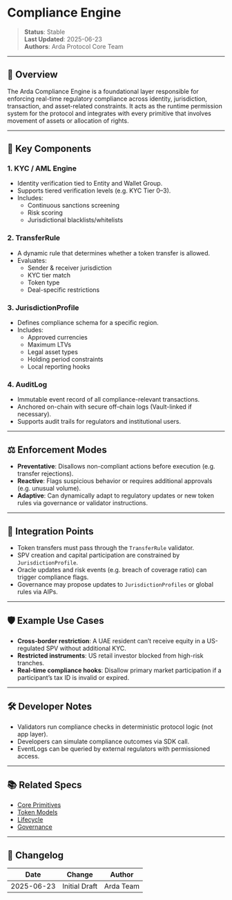 # Compliance Engine

> **Status**: Stable  
> **Last Updated**: 2025-06-23  
> **Authors**: Arda Protocol Core Team

---

## 🧭 Overview

The Arda Compliance Engine is a foundational layer responsible for enforcing real-time regulatory compliance across identity, jurisdiction, transaction, and asset-related constraints. It acts as the runtime permission system for the protocol and integrates with every primitive that involves movement of assets or allocation of rights.

---

## 🧱 Key Components

### 1. **KYC / AML Engine**
- Identity verification tied to Entity and Wallet Group.
- Supports tiered verification levels (e.g. KYC Tier 0–3).
- Includes:
  - Continuous sanctions screening
  - Risk scoring
  - Jurisdictional blacklists/whitelists

### 2. **TransferRule**
- A dynamic rule that determines whether a token transfer is allowed.
- Evaluates:
  - Sender & receiver jurisdiction
  - KYC tier match
  - Token type
  - Deal-specific restrictions

### 3. **JurisdictionProfile**
- Defines compliance schema for a specific region.
- Includes:
  - Approved currencies
  - Maximum LTVs
  - Legal asset types
  - Holding period constraints
  - Local reporting hooks

### 4. **AuditLog**
- Immutable event record of all compliance-relevant transactions.
- Anchored on-chain with secure off-chain logs (Vault-linked if necessary).
- Supports audit trails for regulators and institutional users.

---

## ⚖️ Enforcement Modes

- **Preventative**: Disallows non-compliant actions before execution (e.g. transfer rejections).
- **Reactive**: Flags suspicious behavior or requires additional approvals (e.g. unusual volume).
- **Adaptive**: Can dynamically adapt to regulatory updates or new token rules via governance or validator instructions.

---

## 📜 Integration Points

- Token transfers must pass through the `TransferRule` validator.
- SPV creation and capital participation are constrained by `JurisdictionProfile`.
- Oracle updates and risk events (e.g. breach of coverage ratio) can trigger compliance flags.
- Governance may propose updates to `JurisdictionProfiles` or global rules via AIPs.

---

## 🛡️ Example Use Cases

- **Cross-border restriction**: A UAE resident can’t receive equity in a US-regulated SPV without additional KYC.
- **Restricted instruments**: US retail investor blocked from high-risk tranches.
- **Real-time compliance hooks**: Disallow primary market participation if a participant’s tax ID is invalid or expired.

---

## 🛠️ Developer Notes

- Validators run compliance checks in deterministic protocol logic (not app layer).
- Developers can simulate compliance outcomes via SDK call.
- EventLogs can be queried by external regulators with permissioned access.

---

## 📚 Related Specs

- [Core Primitives](core-primitives.md)
- [Token Models](token-models.md)
- [Lifecycle](lifecycle.md)
- [Governance](../middleware/governance.md)

---

## 🧭 Changelog

| Date       | Change           | Author       |
|------------|------------------|--------------|
| 2025-06-23 | Initial Draft    | Arda Team    |
